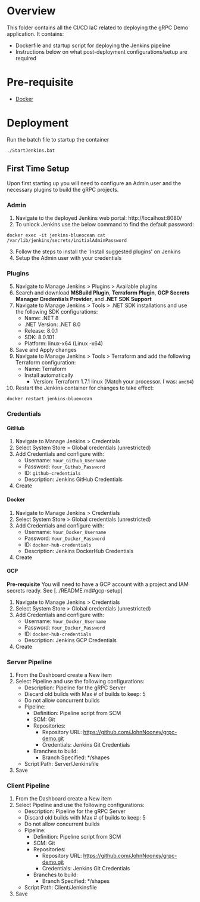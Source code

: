 # Overview
This folder contains all the CI/CD IaC related to deploying the gRPC Demo application. It contains:
- Dockerfile and startup script for deploying the Jenkins pipeline
- Instructions below on what post-deployment configurations/setup are required


# Pre-requisite
- [Docker](https://docs.docker.com/engine/install/)

# Deployment
Run the batch file to startup the container
```
./StartJenkins.bat
```

## First Time Setup
Upon first starting up you will need to configure an Admin user and the necessary plugins to build the gRPC projects.

### Admin
1. Navigate to the deployed Jenkins web portal: http://localhost:8080/
2. To unlock Jenkins use the below command to find the default password:
```
docker exec -it jenkins-blueocean cat  /var/lib/jenkins/secrets/initialAdminPassword
```
3. Follow the steps to install the 'Install suggested plugins' on Jenkins
4. Setup the Admin user with your credentials

### Plugins
5. Navigate to Manage Jenkins > Plugins > Available plugins
6. Search and download **MSBuild Plugin**, **Terraform Plugin**, **GCP Secrets Manager Credentials Provider**, and **.NET SDK Support**
7. Navigate to Manage Jenkins > Tools > .NET SDK installations and use the following SDK configurations:
    - Name: .NET 8
    - .NET Version: .NET 8.0
    - Release: 8.0.1
    - SDK: 8.0.101
    - Platform: linux-x64 (Linux -x64)
8. Save and Apply changes
9. Navigate to Manage Jenkins > Tools > Terraform and add the following Terraform configuration:
   - Name: Terraform
   - Install automatically
     - Version: Terraform 1.7.1 linux (Match your processor. I was: `amd64`)
10. Restart the Jenkins container for changes to take effect:
```
docker restart jenkins-blueocean
```

### Credentials
#### GitHub
1. Navigate to Manage Jenkins > Credentials
2. Select System Store > Global credentials (unrestricted)
3. Add Credentials and configure with:
    - Username: `Your_Github_Username`
    - Password: `Your_Github_Password`
    - ID: `github-credentials`
    - Description: Jenkins GitHub Credentials
4. Create

#### Docker
1. Navigate to Manage Jenkins > Credentials
2. Select System Store > Global credentials (unrestricted)
3. Add Credentials and configure with:
    - Username: `Your_Docker_Username`
    - Password: `Your_Docker_Password`
    - ID: `docker-hub-credentials`
    - Description: Jenkins DockerHub Credentials
4. Create

#### GCP
**Pre-requisite**
You will need to have a GCP account with a project and IAM secrets ready. See [../README.md#gcp-setup]

1. Navigate to Manage Jenkins > Credentials
2. Select System Store > Global credentials (unrestricted)
3. Add Credentials and configure with:
    - Username: `Your_Docker_Username`
    - Password: `Your_Docker_Password`
    - ID: `docker-hub-credentials`
    - Description: Jenkins GCP Credentials
4. Create

### Server Pipeline
1. From the Dashboard create a New item
2. Select Pipeline and use the following configurations:
    - Description: Pipeline for the gRPC Server
    - Discard old builds with Max # of builds to keep: 5
    - Do not allow concurrent builds
    - Pipeline:
      - Definition: Pipeline script from SCM
      - SCM: Git
      - Repositories:
        - Repository URL: https://github.com/JohnNooney/grpc-demo.git
        - Credentials: Jenkins Git Credentials
      - Branches to build:
        - Branch Specified: */shapes
    - Script Path: Server/Jenkinsfile
3. Save

### Client Pipeline
1. From the Dashboard create a New item
2. Select Pipeline and use the following configurations:
    - Description: Pipeline for the gRPC Server
    - Discard old builds with Max # of builds to keep: 5
    - Do not allow concurrent builds
    - Pipeline:
      - Definition: Pipeline script from SCM
      - SCM: Git
      - Repositories:
        - Repository URL: https://github.com/JohnNooney/grpc-demo.git
        - Credentials: Jenkins Git Credentials
      - Branches to build:
        - Branch Specified: */shapes
    - Script Path: Client/Jenkinsfile
3. Save